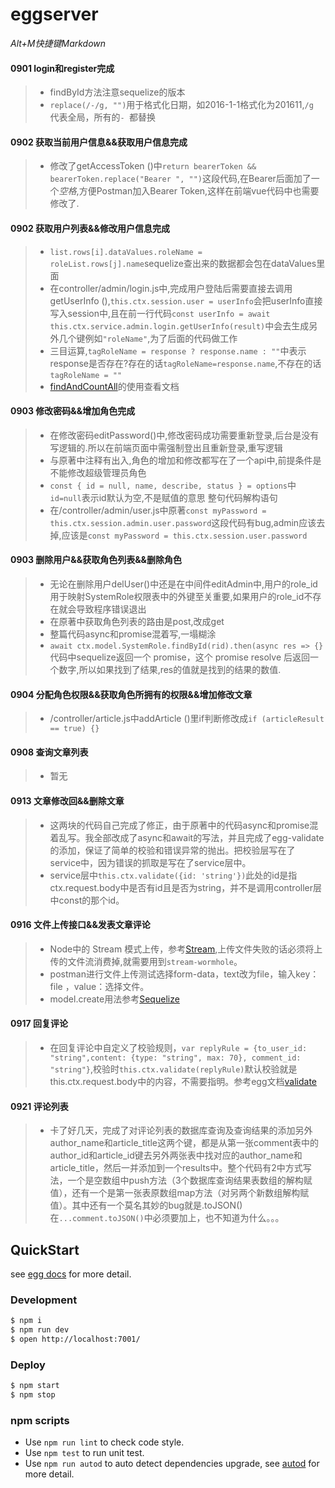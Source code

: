 # eggserver
*Alt+M快捷键Markdown*
#### 0901 login和register完成
>- findById方法注意sequelize的版本
>- ```replace(/-/g, "")```用于格式化日期，如2016-1-1格式化为201611,```/g ```代表全局，所有的```- ```都替换
#### 0902 获取当前用户信息&&获取用户信息完成
>- 修改了getAccessToken ()中```return bearerToken && bearerToken.replace("Bearer ", "")```这段代码,在Bearer后面加了一个*空格*,方便Postman加入Bearer Token,这样在前端vue代码中也需要修改了.
#### 0902 获取用户列表&&修改用户信息完成
>- ```list.rows[i].dataValues.roleName = roleList.rows[j].name```sequelize查出来的数据都会包在dataValues里面
>- 在controller/admin/login.js中,完成用户登陆后需要直接去调用getUserInfo (),```this.ctx.session.user = userInfo```会把userInfo直接写入session中,且在前一行代码```const userInfo = await this.ctx.service.admin.login.getUserInfo(result)```中会去生成另外几个键例如```"roleName"```,为了后面的代码做工作
>- 三目运算,```tagRoleName = response ? response.name : ""```中表示response是否存在?存在的话```tagRoleName=response.name```,不存在的话```tagRoleName = ""```
>- [findAndCountAll](https://sequelize.org/master/class/lib/model.js~Model.html#static-method-findAndCountAll)的使用查看文档
#### 0903 修改密码&&增加角色完成
>- 在修改密码editPassword()中,修改密码成功需要重新登录,后台是没有写逻辑的.所以在前端页面中需强制登出且重新登录,重写逻辑
>- 与原著中注释有出入,角色的增加和修改都写在了一个api中,前提条件是不能修改超级管理员角色
>- ```const { id = null, name, describe, status } = options```中```id=null```表示id默认为空,不是赋值的意思   整句代码解构语句
>- 在/controller/admin/user.js中原著```const myPassword = this.ctx.session.admin.user.password```这段代码有bug,admin应该去掉,应该是```const myPassword = this.ctx.session.user.password```
#### 0903 删除用户&&获取角色列表&&删除角色
>- 无论在删除用户delUser()中还是在中间件editAdmin中,用户的role_id用于映射SystemRole权限表中的外键至关重要,如果用户的role_id不存在就会导致程序错误退出
>- 在原著中获取角色列表的路由是post,改成get
>- 整篇代码async和promise混着写,一塌糊涂
>- ```await ctx.model.SystemRole.findById(rid).then(async res => {}```代码中sequelize返回一个 promise，这个 promise resolve 后返回一个数字,所以如果找到了结果,res的值就是找到的结果的数值.
#### 0904 分配角色权限&&获取角色所拥有的权限&&增加修改文章
>- /controller/article.js中addArticle ()里if判断修改成```if (articleResult == true) {}```
#### 0908 查询文章列表
>- 暂无
#### 0913 文章修改回&&删除文章
>- 这两块的代码自己完成了修正，由于原著中的代码async和promise混着乱写。我全部改成了async和await的写法，并且完成了egg-validate的添加，保证了简单的校验和错误异常的抛出。把校验层写在了service中，因为错误的抓取是写在了service层中。
>- service层中```this.ctx.validate({id: 'string'})```此处的id是指ctx.request.body中是否有id且是否为string，并不是调用controller层中const的那个id。
#### 0916 文件上传接口&&发表文章评论
>- Node中的 Stream 模式上传，参考[Stream](https://eggjs.org/zh-cn/basics/controller.html#stream-%E6%A8%A1%E5%BC%8F),上传文件失败的话必须将上传的文件流消费掉,就需要用到```stream-wormhole```。
>- postman进行文件上传测试选择form-data，text改为file，输入key：file  ，value：选择文件。
>- model.create用法参考[Sequelize](https://sequelize.org/master/class/lib/model.js~Model.html#static-method-create)
#### 0917 回复评论
>- 在回复评论中自定义了校验规则，```var replyRule = {to_user_id: "string",content: {type: "string", max: 70}, comment_id: "string"}```,校验时```this.ctx.validate(replyRule)```默认校验就是this.ctx.request.body中的内容，不需要指明。参考egg文档[validate](https://eggjs.org/zh-cn/tutorials/restful.html#controller-%E5%BC%80%E5%8F%91)
#### 0921 评论列表
>- 卡了好几天，完成了对评论列表的数据库查询及查询结果的添加另外author_name和article_title这两个键，都是从第一张comment表中的author_id和article_id键去另外两张表中找对应的author_name和article_title，然后一并添加到一个results中。整个代码有2中方式写法，一个是空数组中push方法（3个数据库查询结果表数组的解构赋值），还有一个是第一张表原数组map方法（对另两个新数组解构赋值）。其中还有一个莫名其妙的bug就是.toJSON()在```...comment.toJSON()```中必须要加上，也不知道为什么。。。







## QuickStart

<!-- add docs here for user -->

see [egg docs][egg] for more detail.

### Development

```bash
$ npm i
$ npm run dev
$ open http://localhost:7001/
```

### Deploy

```bash
$ npm start
$ npm stop
```

### npm scripts

- Use `npm run lint` to check code style.
- Use `npm test` to run unit test.
- Use `npm run autod` to auto detect dependencies upgrade, see [autod](https://www.npmjs.com/package/autod) for more detail.


[egg]: https://eggjs.org